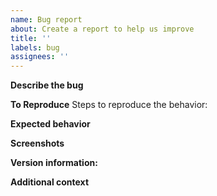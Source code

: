 ```yaml
---
name: Bug report
about: Create a report to help us improve
title: ''
labels: bug
assignees: ''
---
```


**Describe the bug**

<!-- A clear and concise description of what the bug is. -->

**To Reproduce** Steps to reproduce the behavior:

<!-- 1. Go to '...'
2. Click on '...'
3. Scroll down to '...'
4. See error -->

**Expected behavior**

<!-- A clear and concise description of what you expected to happen. -->

**Screenshots**

<!-- If applicable, add screenshots to help explain your problem. -->

**Version information:**

<!-- Both JBrowse and Apollo version, accessible from the "Help -> About" menu -->

**Additional context**

<!-- Add any other context about the problem here. -->

